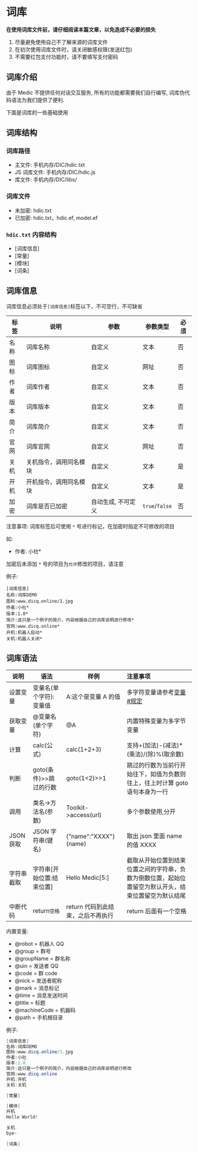 # 词库

**在使用词库文件前，请仔细阅读本篇文章，以免造成不必要的损失**

1. 尽量避免使用自己不了解来源的词库文件
2. 在初次使用词库文件时，请关闭敏感权限(发送红包)
3. 不需要红包支付功能时，请不要填写支付密码

## 词库介绍

由于 Medic 不提供任何对话交互服务, 所有的功能都需要我们自行编写, 词库伪代码语法为我们提供了便利.

下面是词库的一些基础使用

## 词库结构

### 词库路径

- 主文件: 手机内存/DIC/hdic.txt
- JS 词库文件: 手机内存/DIC/hdic.js
- 库文件: 手机内存/DIC/libs/

### 词库文件

- 未加密: hdic.txt
- 已加密: hdic.txt，hdic.ef, model.ef

### `hdic.txt` 内容结构

- [词库信息]
- [常量]
- [模块]
- [词条]

## 词库信息

词库信息必须处于`[词库信息]`标签以下，不可空行，不可缺省

| 标签 | 说明                   | 参数               | 参数类型       | 必须 |
| ---- | ---------------------- | ------------------ | -------------- | ---- |
| 名称 | 词库名称               | 自定义             | 文本           | 否   |
| 图标 | 词库图标               | 自定义             | 网址           | 否   |
| 作者 | 词库作者               | 自定义             | 文本           | 否   |
| 版本 | 词库版本               | 自定义             | 文本           | 否   |
| 简介 | 词库简介               | 自定义             | 文本           | 否   |
| 官网 | 词库官网               | 自定义             | 网址           | 否   |
| 关机 | 关机指令，调用同名模块 | 自定义             | 文本           | 是   |
| 开机 | 开机指令，调用同名模块 | 自定义             | 文本           | 是   |
| 加密 | 词库是否已加密         | 自动生成, 不可定义 | `true`/`false` | 否   |

注意事项: 词库标签后可使用 `*` 号进行标记，在加密时指定不可修改的项目

如:

- 作者: 小社\*

加密后未添加 `*` 号的项目为`允许`修改的项目，请注意

例子:

```
[词库信息]
名称:词库DEMO
图标:www.dicq.online/1.jpg
作者:小社*
版本:1.0*
简介:这只是一个例子的简介，内容根据自己的词库说明进行修改*
官网:www.dicq.online*
开机:机器人启动*
关机:机器人关闭*
```

## 词库语法

| 说明       | 语法                      | 样例                              | 注意事项                                                                                             |
| ---------- | ------------------------- | --------------------------------- | :--------------------------------------------------------------------------------------------------- |
| 设置变量   | 变量名(单个字符):变量值   | A:这个是变量 A 的值               | 多字符变量请参考[变量#规定](variable.md#规定)                                                        |
| 获取变量   | @变量名(单个字符)         | @A                                | 内置特殊变量为多字节变量                                                                             |
| 计算       | calc(公式)                | calc(1+2+3)                       | 支持+(加法)-(减法)\*(乘法)/(除)%(取余数)                                                             |
| 判断       | goto(条件)>>跳过的行数    | goto(1<2)>>1                      | 跳过的行数为当前行开始往下，如值为负数则往上，往上时计算 goto 语句本身为一行                         |
| 调用       | 类名->方法名(参数)        | Toolkit->access(url)              | 多个参数使用\,分开                                                                                   |
| JSON 获取  | JSON 字符串(键名)         | {"name":"XXXX"}(name)             | 取出 json 里面 name 的值 XXXX                                                                        |
| 字符串截取 | 字符串[开始位置:结束位置] | Hello Medic[5:]                   | 截取从开始位置到结束位置之间的字符串，负数为倒数位置，起始位置留空为默认开头，结束位置留空为默认结尾 |
| 中断代码   | return`空格`              | return 代码到此结束，之后不再执行 | return 后面有一个空格                                                                                |

内置变量:

- @robot = 机器人 QQ
- @group = 群号
- @groupName = 群名称
- @uin = 发送者 QQ
- @code = 群 code
- @nick = 发送者昵称
- @mark = 消息标记
- @time = 消息发送时间
- @title = 标题
- @machineCode = 机器码
- @path = 手机根目录

例子:

```java title="hdic.txt"
[词库信息]
名称:词库DEMO
图标:www.dicq.online/1.jpg
作者:小社
版本:1.0
简介:这只是一个例子的简介，内容根据自己的词库说明进行修改
官网:www.dicq.online
开机:开机
关机:关机

[常量]

[模块]
开机
Hello World!

关机
bye~

[词条]
```
